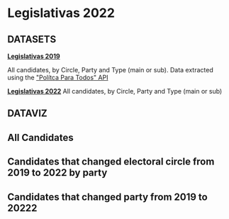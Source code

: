 # Legislativas 2022

## DATASETS

[**Legislativas 2019**](https://github.com/JorgeMiguelGomes/Legislativas2022/blob/main/DATA/Legislativas2019_Portugal_Candidatos_Final.csv)

All candidates, by Circle, Party and Type (main or sub). Data extracted using the ["Polítca Para Todos" API](https://portuguese-politics.herokuapp.com/docs#/)

[**Legislativas 2022**](https://github.com/JorgeMiguelGomes/Legislativas2022/blob/main/DATA/Legislativas2019_Portugal_Candidatos_Final.csv)
All candidates, by Circle, Party and Type (main or sub)

## DATAVIZ



## All Candidates

<div class="flourish-embed flourish-hierarchy" data-src="visualisation/8404637"><script src="https://public.flourish.studio/resources/embed.js"></script></div>


 

## Candidates that changed electoral circle from 2019 to 2022 by party 

<div class="flourish-embed flourish-sankey" data-src="visualisation/8403515"><script src="https://public.flourish.studio/resources/embed.js"></script></div>

## Candidates that changed party from 2019 to 20222 

<div class="flourish-embed flourish-sankey" data-src="visualisation/8405052"><script src="https://public.flourish.studio/resources/embed.js"></script></div>

#
